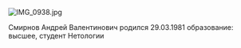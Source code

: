 
![IMG_0938.jpg](https://disk.yandex.ru/i/_E5JO-u9IkW75)

Смирнов Андрей Валентинович
родился 29.03.1981
образование: высшее,
студент Нетологии 